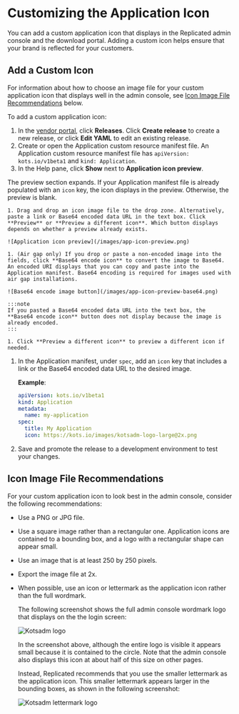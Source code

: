# Customizing the Application Icon

You can add a custom application icon that displays in the Replicated admin console and the download portal. Adding a custom icon helps ensure that your brand is reflected for your customers.

## Add a Custom Icon

For information about how to choose an image file for your custom application icon that displays well in the admin console, see [Icon Image File Recommendations](#icon-image-file-recommendations) below.

To add a custom application icon:

1. In the [vendor portal](https://vendor.replicated.com/apps), click **Releases**. Click **Create release** to create a new release, or click **Edit YAML** to edit an existing release.
1. Create or open the Application custom resource manifest file. An Application custom resource manifest file has `apiVersion: kots.io/v1beta1` and `kind: Application`.
1. In the Help pane, click **Show** next to **Application icon preview**.

  The preview section expands. If your Application manifest file is already populated with an `icon` key, the icon displays in the preview. Otherwise, the preview is blank.

    1. Drag and drop an icon image file to the drop zone. Alternatively, paste a link or Base64 encoded data URL in the text box. Click **Preview** or **Preview a different icon**. Which button displays depends on whether a preview already exists.

    ![Application icon preview](/images/app-icon-preview.png)

    1. (Air gap only) If you drop or paste a non-encoded image into the fields, click **Base64 encode icon** to convert the image to Base64. An encoded URI displays that you can copy and paste into the Application manifest. Base64 encoding is required for images used with air gap installations.

    ![Base64 encode image button](/images/app-icon-preview-base64.png)

    :::note
    If you pasted a Base64 encoded data URL into the text box, the **Base64 encode icon** button does not display because the image is already encoded.
    :::

    1. Click **Preview a different icon** to preview a different icon if needed.

1. In the Application manifest, under `spec`, add an `icon` key that includes a link or the Base64 encoded data URL to the desired image.

   **Example**:

   ```yaml
   apiVersion: kots.io/v1beta1
   kind: Application
   metadata:
     name: my-application
   spec:
     title: My Application
     icon: https://kots.io/images/kotsadm-logo-large@2x.png
   ```
1. Save and promote the release to a development environment to test your changes.

## Icon Image File Recommendations

For your custom application icon to look best in the admin console, consider the following recommendations:

* Use a PNG or JPG file.
* Use a square image rather than a rectangular one. Application icons are contained to a bounding box, and a logo with a rectangular shape can appear small.
* Use an image that is at least 250 by 250 pixels.
* Export the image file at 2x.
* When possible, use an icon or lettermark as the application icon rather than the full wordmark.

   The following screenshot shows the full admin console wordmark logo that displays on the the login screen:

   ![Kotsadm logo](/images/login-icon-large.png)

    In the screenshot above, although the entire logo is visible it appears small because it is contained to the circle. Note that the admin console also displays this icon at about half of this size on other pages.

    Instead, Replicated recommends that you use the smaller lettermark as the application icon. This smaller lettermark appears larger in the bounding boxes, as shown in the following screenshot:

   ![Kotsadm lettermark logo](/images/login-icon-small.png)

